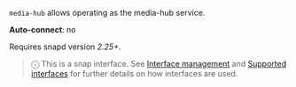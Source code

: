 `media-hub` allows operating as the media-hub service.

**Auto-connect**: no

Requires snapd version _2.25+_.

> ⓘ  This is a snap interface. See [Interface management](/t/interface-management/6154) and [Supported interfaces](/t/supported-interfaces/7744) for further details on how interfaces are used.